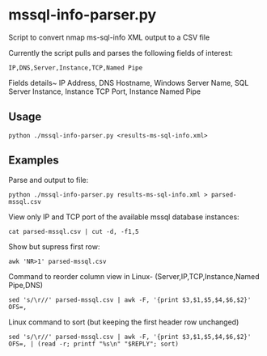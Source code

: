 # mssql-info-parser.py
Script to convert nmap ms-sql-info XML output to a CSV file

Currently the script pulls and parses the following fields of interest:

`IP,DNS,Server,Instance,TCP,Named Pipe`

Fields details~
IP Address,
DNS Hostname,
Windows Server Name,
SQL Server Instance,
Instance TCP Port,
Instance Named Pipe

## Usage
`python ./mssql-info-parser.py <results-ms-sql-info.xml> `

## Examples
Parse and output to file:

`python ./mssql-info-parser.py results-ms-sql-info.xml > parsed-mssql.csv `

View only IP and TCP port of the available mssql database instances:

`cat parsed-mssql.csv | cut -d, -f1,5  `

Show but supress first row:

`awk 'NR>1' parsed-mssql.csv  `

Command to reorder column view in Linux-
(Server,IP,TCP,Instance,Named Pipe,DNS)

` sed 's/\r//' parsed-mssql.csv | awk -F, '{print $3,$1,$5,$4,$6,$2}' OFS=, `

Linux command to sort (but keeping the first header row unchanged)

` sed 's/\r//' parsed-mssql.csv | awk -F, '{print $3,$1,$5,$4,$6,$2}' OFS=, | (read -r; printf "%s\n" "$REPLY"; sort)   `
